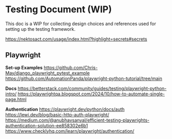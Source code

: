 # Testing Document (WIP)
This doc is a WIP for collecting design choices and references used for setting up the testing framework.

https://nektosact.com/usage/index.html?highlight=secrets#secrets


## Playwright
**Set-up Examples**
https://github.com/Chris-May/django_playwright_pytest_example
https://github.com/AutomationPanda/playwright-python-tutorial/tree/main

**Docs**
https://betterstack.com/community/guides/testing/playwright-python-intro/
https://playwrightqa.blogspot.com/2024/10/how-to-automate-single-page.html

**Authentication**
https://playwright.dev/python/docs/auth
https://lewi.dev/blog/basic-http-auth-playwright/
https://medium.com/@anubhavsanyal/efficient-testing-playwrights-authentication-solution-ee858302e6b1
https://www.checklyhq.com/learn/playwright/authentication/
